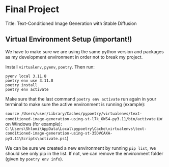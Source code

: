 # Final Project

Title: Text-Conditioned Image Generation with Stable Diffusion

## Virtual Environment Setup (important!)

We have to make sure we are using the same python version and packages as my development environment in order not to break my project.

Install `virtualenv`, `pyenv`, `poetry`. Then run:

```
pyenv local 3.11.8
poetry env use 3.11.8
poetry install
poetry env activate
```

Make sure that the last command `poetry env activate` run again in your terminal to make sure the active environment is running (example):

`source /Users/user/Library/Caches/pypoetry/virtualenvs/text-conditioned-image-generation-using-st-l7k_OWS4-py3.11/bin/activate` (or on Windows (for example): `C:\Users\Shlomi\AppData\Local\pypoetry\Cache\virtualenvs\text-conditioned-image-generation-using-st-35DVCAXA-py3.11\Scripts\activate.ps1`)

We can be sure we created a new environment by running `pip list`, we should see only pip in the list. If not, we can remove the environment folder (given by `poetry env info`).
